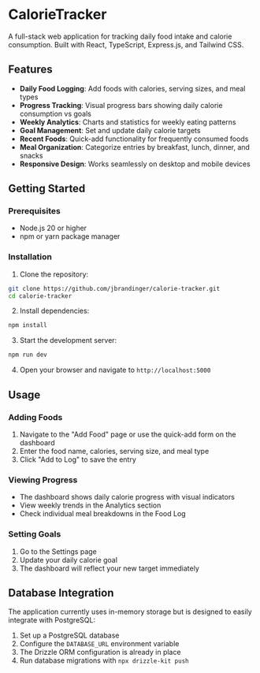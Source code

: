 # CalorieTracker

A full-stack web application for tracking daily food intake and calorie consumption. Built with React, TypeScript, Express.js, and Tailwind CSS.

## Features

- **Daily Food Logging**: Add foods with calories, serving sizes, and meal types
- **Progress Tracking**: Visual progress bars showing daily calorie consumption vs goals
- **Weekly Analytics**: Charts and statistics for weekly eating patterns
- **Goal Management**: Set and update daily calorie targets
- **Recent Foods**: Quick-add functionality for frequently consumed foods
- **Meal Organization**: Categorize entries by breakfast, lunch, dinner, and snacks
- **Responsive Design**: Works seamlessly on desktop and mobile devices

## Getting Started

### Prerequisites
- Node.js 20 or higher
- npm or yarn package manager

### Installation

1. Clone the repository:
```bash
git clone https://github.com/jbrandinger/calorie-tracker.git
cd calorie-tracker
```

2. Install dependencies:
```bash
npm install
```

3. Start the development server:
```bash
npm run dev
```

4. Open your browser and navigate to `http://localhost:5000`

## Usage

### Adding Foods
1. Navigate to the "Add Food" page or use the quick-add form on the dashboard
2. Enter the food name, calories, serving size, and meal type
3. Click "Add to Log" to save the entry

### Viewing Progress
- The dashboard shows daily calorie progress with visual indicators
- View weekly trends in the Analytics section
- Check individual meal breakdowns in the Food Log

### Setting Goals
1. Go to the Settings page
2. Update your daily calorie goal
3. The dashboard will reflect your new target immediately

## Database Integration

The application currently uses in-memory storage but is designed to easily integrate with PostgreSQL:

1. Set up a PostgreSQL database
2. Configure the `DATABASE_URL` environment variable
3. The Drizzle ORM configuration is already in place
4. Run database migrations with `npx drizzle-kit push`